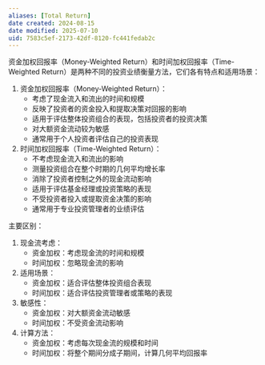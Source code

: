 ```yaml
---
aliases: [Total Return]
date created: 2024-08-15
date modified: 2025-07-10
uid: 7583c5ef-2173-42df-8120-fc441fedab2c
---
```


资金加权回报率（Money-Weighted Return）和时间加权回报率（Time-Weighted Return）是两种不同的投资业绩衡量方法，它们各有特点和适用场景：

1. 资金加权回报率（Money-Weighted Return）：
    - 考虑了现金流入和流出的时间和规模
    - 反映了投资者的资金投入和提取决策对回报的影响
    - 适用于评估整体投资组合的表现，包括投资者的投资决策
    - 对大额资金流动较为敏感
    - 通常用于个人投资者评估自己的投资表现
2. 时间加权回报率（Time-Weighted Return）：
    - 不考虑现金流入和流出的影响
    - 测量投资组合在整个时期的几何平均增长率
    - 消除了投资者控制之外的现金流动影响
    - 适用于评估基金经理或投资策略的表现
    - 不受投资者投入或提取资金决策的影响
    - 通常用于专业投资管理者的业绩评估

主要区别：

1. 现金流考虑：
    - 资金加权：考虑现金流的时间和规模
    - 时间加权：忽略现金流的影响
2. 适用场景：
    - 资金加权：适合评估整体投资组合表现
    - 时间加权：适合评估投资管理者或策略的表现
3. 敏感性：
    - 资金加权：对大额资金流动敏感
    - 时间加权：不受资金流动影响
4. 计算方法：
    - 资金加权：考虑每次现金流的规模和时间
    - 时间加权：将整个期间分成子期间，计算几何平均回报率

